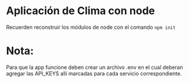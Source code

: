 # Aplicación de Clima con node

Recuerden reconstruir los módulos de node con el comando
```npm init```

# Nota:
Para que la app funcione deben crear un archivo .env en el cual deberan agregar las API_KEYS alli marcadas para cada servicio correspondiente.
